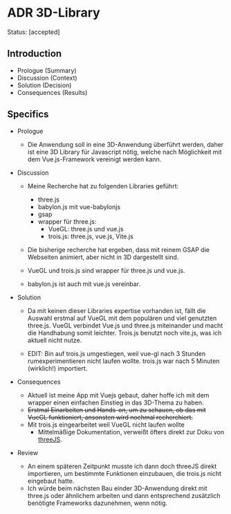 # ADR 3D-Library

Status: [accepted] 

## Introduction

- Prologue (Summary)
- Discussion (Context)
- Solution (Decision)
- Consequences (Results)

## Specifics

- Prologue

  - Die Anwendung soll in eine 3D-Anwendung überführt werden, daher ist eine 3D Library für Javascript nötig, welche nach Möglichkeit mit dem Vue.js-Framework vereinigt werden kann.

- Discussion

  - Meine Recherche hat zu folgenden Libraries geführt:
    - three.js
    - babylon.js mit vue-babylonjs
    - gsap
    - wrapper für three.js:
      - VueGL: three.js und vue.js
      - trois.js: three.js, vue.js, Vite.js
    

  - Die bisherige recherche hat ergeben, dass mit reinem GSAP die Webseiten animiert, aber nicht in 3D dargestellt sind.
  - VueGL und trois.js sind wrapper für three.js und vue.js.
  - babylon.js ist auch mit vue.js vereinbar.

- Solution

  - Da mit keinen dieser Libraries expertise vorhanden ist, fällt die Auswahl erstmal auf VueGL mit dem populären und viel genutzten three.js. VueGL verbindet Vue.js und three.js miteinander und macht die Handhabung somit leichter. Trois.js benutzt noch vite.js, was ich aktuell nicht nutze.

  - EDIT: Bin auf trois.js umgestiegen, weil vue-gl nach 3 Stunden rumexperimentieren nicht laufen wollte. trois.js war nach 5 Minuten (wirklich!) importiert.

- Consequences
  - Aktuell ist meine App mit Vuejs gebaut, daher hoffe ich mit dem wrapper einen einfachen Einstieg in das 3D-Thema zu haben.
  - ~~Erstmal Einarbeiten und Hands-on, um zu schauen, ob das mit VueGL funktioniert, ansonsten wird nochmal recherchiert.~~
  - Mit trois.js eingearbeitet weil VueGL nicht laufen wollte
    - Mittelmäßige Dokumentation, verweißt öfters direkt zur Doku von [threeJS](https://threejs.org/).

- Review
  - An einem späteren Zeitpunkt musste ich dann doch threeJS direkt importieren, um bestimmte Funktionen einzubauen, die trois.js nicht eingebaut hatte.
  - Ich würde beim nächsten Bau einder 3D-Anwendung direkt mit three.js oder ähnlichem arbeiten und dann entsprechend zusätzlich benötigte Frameworks dazunehmen, wenn nötig.